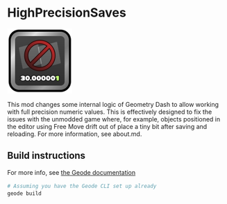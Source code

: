 # HighPrecisionSaves

<img src="logo.svg" width="150" alt="logo" />

This mod changes some internal logic of Geometry Dash to allow working with full precision numeric values. This is effectively designed to fix the issues with the unmodded game where, for example, objects positioned in the editor using Free Move drift out of place a tiny bit after saving and reloading. For more information, see about.md.

## Build instructions
For more info, see [the Geode documentation](https://docs.geode-sdk.org/getting-started/create-mod#build)
```sh
# Assuming you have the Geode CLI set up already
geode build
```